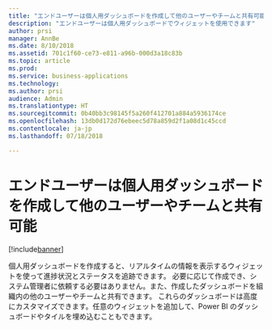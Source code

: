 ```yaml
---
title: "エンドユーザーは個人用ダッシュボードを作成して他のユーザーやチームと共有可能"
description: "エンドユーザーは個人用ダッシュボードでウィジェットを使用できます"
author: prsi
manager: AnnBe
ms.date: 8/10/2018
ms.assetid: 701c1f60-ce73-e811-a96b-000d3a18c83b
ms.topic: article
ms.prod: 
ms.service: business-applications
ms.technology: 
ms.author: prsi
audience: Admin
ms.translationtype: HT
ms.sourcegitcommit: 0b40bb3c98145f5a260f412701a884a5936174ce
ms.openlocfilehash: 13db0d172d76ebeec5d78a859d2f1a08d1c45ccd
ms.contentlocale: ja-jp
ms.lasthandoff: 07/18/2018

---
```

# <a name="end-users-can-create-personal-dashboards-and-share-them-with-other-users-and-teams"></a>エンドユーザーは個人用ダッシュボードを作成して他のユーザーやチームと共有可能


[!include[banner](../../includes/banner.md)]

個人用ダッシュボードを作成すると、リアルタイムの情報を表示するウィジェットを使って進捗状況とステータスを追跡できます。 必要に応じて作成でき、システム管理者に依頼する必要はありません。また、作成したダッシュボードを組織内の他のユーザーやチームと共有できます。 これらのダッシュボードは高度にカスタマイズできます。任意のウィジェットを追加して、Power BI のダッシュボードやタイルを埋め込むこともできます。

